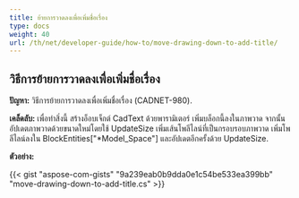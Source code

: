 ```yaml
---
title: ย้ายการวาดลงเพื่อเพิ่มชื่อเรื่อง
type: docs
weight: 40
url: /th/net/developer-guide/how-to/move-drawing-down-to-add-title/
---
```


## **วิธีการย้ายการวาดลงเพื่อเพิ่มชื่อเรื่อง**

**ปัญหา:** วิธีการย้ายการวาดลงเพื่อเพิ่มชื่อเรื่อง (CADNET-980).

**เคล็ดลับ:** เพื่อทำสิ่งนี้ สร้างอ็อบเจ็กต์ CadText ด้วยพารามิเตอร์ เพิ่มบล็อกนี้ลงในภาพวาด จากนั้นอัปเดตภาพวาดด้วยขนาดใหม่โดยใช้ UpdateSize เพิ่มเส้นโพลีไลน์ที่เป็นกรอบรอบภาพวาด เพิ่มโพลีไลน์ลงใน BlockEntities["*Model_Space"] และอัปเดตอีกครั้งด้วย UpdateSize.

**ตัวอย่าง:**

{{< gist "aspose-com-gists" "9a239eab0b9dda0e1c54be533ea399bb" "move-drawing-down-to-add-title.cs" >}}
